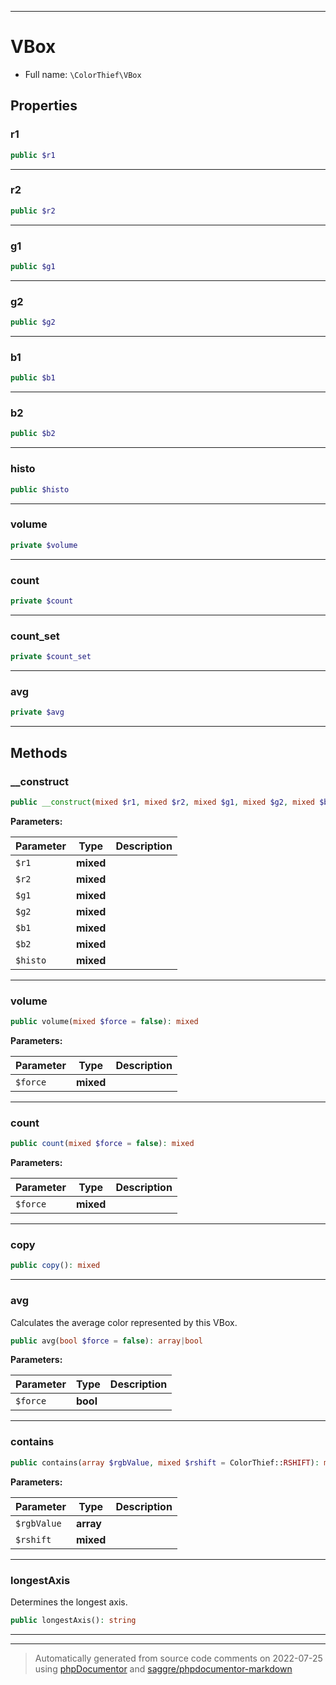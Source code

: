 ***

# VBox





* Full name: `\ColorThief\VBox`



## Properties


### r1



```php
public $r1
```






***

### r2



```php
public $r2
```






***

### g1



```php
public $g1
```






***

### g2



```php
public $g2
```






***

### b1



```php
public $b1
```






***

### b2



```php
public $b2
```






***

### histo



```php
public $histo
```






***

### volume



```php
private $volume
```






***

### count



```php
private $count
```






***

### count_set



```php
private $count_set
```






***

### avg



```php
private $avg
```






***

## Methods


### __construct



```php
public __construct(mixed $r1, mixed $r2, mixed $g1, mixed $g2, mixed $b1, mixed $b2, mixed $histo): mixed
```








**Parameters:**

| Parameter | Type | Description |
|-----------|------|-------------|
| `$r1` | **mixed** |  |
| `$r2` | **mixed** |  |
| `$g1` | **mixed** |  |
| `$g2` | **mixed** |  |
| `$b1` | **mixed** |  |
| `$b2` | **mixed** |  |
| `$histo` | **mixed** |  |




***

### volume



```php
public volume(mixed $force = false): mixed
```








**Parameters:**

| Parameter | Type | Description |
|-----------|------|-------------|
| `$force` | **mixed** |  |




***

### count



```php
public count(mixed $force = false): mixed
```








**Parameters:**

| Parameter | Type | Description |
|-----------|------|-------------|
| `$force` | **mixed** |  |




***

### copy



```php
public copy(): mixed
```











***

### avg

Calculates the average color represented by this VBox.

```php
public avg(bool $force = false): array|bool
```








**Parameters:**

| Parameter | Type | Description |
|-----------|------|-------------|
| `$force` | **bool** |  |




***

### contains



```php
public contains(array $rgbValue, mixed $rshift = ColorThief::RSHIFT): mixed
```








**Parameters:**

| Parameter | Type | Description |
|-----------|------|-------------|
| `$rgbValue` | **array** |  |
| `$rshift` | **mixed** |  |




***

### longestAxis

Determines the longest axis.

```php
public longestAxis(): string
```











***


***
> Automatically generated from source code comments on 2022-07-25 using [phpDocumentor](http://www.phpdoc.org/) and [saggre/phpdocumentor-markdown](https://github.com/Saggre/phpDocumentor-markdown)

